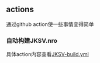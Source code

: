 ## actions

通过github action使一些事情变得简单

### 自动构建JKSV.nro
具体action内容查看[JKSV-build.yml](./.github/workflows/JKSV-build.yml)

